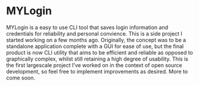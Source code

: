# MYLogin

MYLogin is a easy to use CLI tool that saves login information and credentials for reliability and personal convience. This is a side project I started working on a few months ago. Originally, the concept was to be a standalone application complete with a GUI for ease of use, but the final product is now CLI utility that aims to be efficient and reliable as opposed to graphically complex, whilst still retaining a high degree of usability. This is the first largescale project I've worked on in the context of open source development, so feel free to implement improvements as desired. More to come soon.
